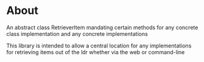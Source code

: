 # About

An abstract class RetrieverItem mandating certain methods for any concrete class implementation and any concrete implementations

This library is intended to allow a central location for any implementations for retrieving items out of the ldr whether via the web or command-line

